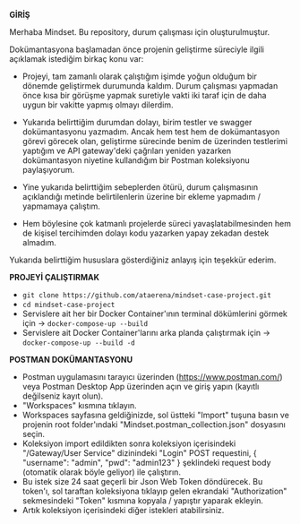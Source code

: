 **GİRİŞ**

Merhaba Mindset. Bu repository, durum çalışması için oluşturulmuştur.

Dokümantasyona başlamadan önce projenin geliştirme süreciyle ilgili açıklamak istediğim birkaç konu var:

- Projeyi, tam zamanlı olarak çalıştığım işimde yoğun olduğum bir dönemde geliştirmek durumunda kaldım. Durum çalışması yapmadan önce kısa bir görüşme yapmak suretiyle vakti iki taraf için de daha uygun bir vakitte yapmış olmayı dilerdim. 

- Yukarıda belirttiğim durumdan dolayı, birim testler ve swagger dokümantasyonu yazmadım. Ancak hem test hem de dokümantasyon görevi görecek olan, geliştirme sürecinde benim de üzerinden testlerimi yaptığım ve API gateway'deki çağrıları yeniden yazarken dokümantasyon niyetine kullandığım bir Postman koleksiyonu paylaşıyorum.

- Yine yukarıda belirttiğim sebeplerden ötürü, durum çalışmasının açıklandığı metinde belirtilenlerin üzerine bir ekleme yapmadım / yapmamaya çalıştım.

- Hem böylesine çok katmanlı projelerde süreci yavaşlatabilmesinden hem de kişisel tercihimden dolayı kodu yazarken yapay zekadan destek almadım.

Yukarıda belirttiğim hususlara gösterdiğiniz anlayış için teşekkür ederim.

**PROJEYİ ÇALIŞTIRMAK**

- ```git clone https://github.com/ataerena/mindset-case-project.git```
- ```cd mindset-case-project```
- Servislere ait her bir Docker Container'ının terminal dökümlerini görmek için -> ```docker-compose-up --build```
- Servislere ait Docker Container'larını arka planda çalıştırmak için -> ```docker-compose-up --build -d```

**POSTMAN DOKÜMANTASYONU**

- Postman uygulamasını tarayıcı üzerinden (https://www.postman.com/) veya Postman Desktop App üzerinden açın ve giriş yapın (kayıtlı değilseniz kayıt olun).
- "Workspaces" kısmına tıklayın.
- Workspaces sayfasına geldiğinizde, sol üstteki "Import" tuşuna basın ve projenin root folder'ındaki "Mindset.postman_collection.json" dosyasını seçin.
- Koleksiyon import edildikten sonra koleksiyon içerisindeki "/Gateway/User Service" dizinindeki "Login" POST requestini, { "username": "admin", "pwd": "admin123" } şeklindeki request body (otomatik olarak böyle geliyor) ile çalıştırın.
- Bu istek size 24 saat geçerli bir Json Web Token döndürecek. Bu token'ı, sol taraftan koleksiyona tıklayıp gelen ekrandaki "Authorization" sekmesindeki "Token" kısmına kopyala / yapıştır yaparak ekleyin.
- Artık koleksiyon içerisindeki diğer istekleri atabilirsiniz.